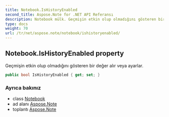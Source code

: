 ```yaml
---
title: Notebook.IsHistoryEnabled
second_title: Aspose.Note for .NET API Referansı
description: Notebook mülk. Geçmişin etkin olup olmadığını gösteren bir değer alır veya ayarlar.
type: docs
weight: 70
url: /tr/net/aspose.note/notebook/ishistoryenabled/
---
```

## Notebook.IsHistoryEnabled property

Geçmişin etkin olup olmadığını gösteren bir değer alır veya ayarlar.

```csharp
public bool IsHistoryEnabled { get; set; }
```

### Ayrıca bakınız

* class [Notebook](../)
* ad alanı [Aspose.Note](../../notebook/)
* toplantı [Aspose.Note](../../../)


